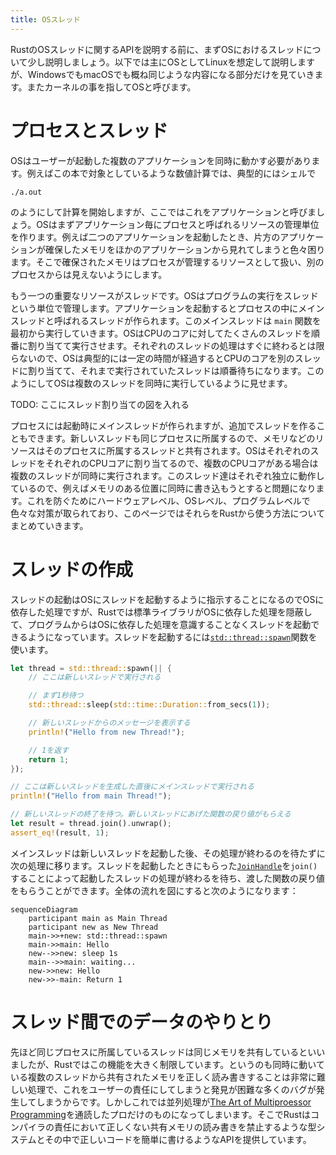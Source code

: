 ```yaml
---
title: OSスレッド
---
```


RustのOSスレッドに関するAPIを説明する前に、まずOSにおけるスレッドについて少し説明しましょう。以下では主にOSとしてLinuxを想定して説明しますが、WindowsでもmacOSでも概ね同じような内容になる部分だけを見ていきます。またカーネルの事を指してOSと呼びます。

# プロセスとスレッド
OSはユーザーが起動した複数のアプリケーションを同時に動かす必要があります。例えばこの本で対象としているような数値計算では、典型的にはシェルで

```shell
./a.out
```

のようにして計算を開始しますが、ここではこれをアプリケーションと呼びましょう。OSはまずアプリケーション毎にプロセスと呼ばれるリソースの管理単位を作ります。例えば二つのアプリケーションを起動したとき、片方のアプリケーションが確保したメモリをほかのアプリケーションから見れてしまうと色々困ります。そこで確保されたメモリはプロセスが管理するリソースとして扱い、別のプロセスからは見えないようにします。

もう一つの重要なリソースがスレッドです。OSはプログラムの実行をスレッドという単位で管理します。アプリケーションを起動するとプロセスの中にメインスレッドと呼ばれるスレッドが作られます。このメインスレッドは `main` 関数を最初から実行していきます。OSはCPUのコアに対してたくさんのスレッドを順番に割り当てて実行させます。それぞれのスレッドの処理はすぐに終わるとは限らないので、OSは典型的には一定の時間が経過するとCPUのコアを別のスレッドに割り当てて、それまで実行されていたスレッドは順番待ちになります。このようにしてOSは複数のスレッドを同時に実行しているように見せます。

TODO: ここにスレッド割り当ての図を入れる

プロセスには起動時にメインスレッドが作られますが、追加でスレッドを作ることもできます。新しいスレッドも同じプロセスに所属するので、メモリなどのリソースはそのプロセスに所属するスレッドと共有されます。OSはそれぞれのスレッドをそれぞれのCPUコアに割り当てるので、複数のCPUコアがある場合は複数のスレッドが同時に実行されます。このスレッド達はそれぞれ独立に動作しているので、例えばメモリのある位置に同時に書き込もうとすると問題になります。これを防ぐためにハードウェアレベル、OSレベル、プログラムレベルで色々な対策が取られており、このページではそれらをRustから使う方法についてまとめていきます。

# スレッドの作成

スレッドの起動はOSにスレッドを起動するように指示することになるのでOSに依存した処理ですが、Rustでは標準ライブラリがOSに依存した処理を隠蔽して、プログラムからはOSに依存した処理を意識することなくスレッドを起動できるようになっています。スレッドを起動するには[`std::thread::spawn`](https://doc.rust-lang.org/std/thread/fn.spawn.html)関数を使います。

```rust
let thread = std::thread::spawn(|| {
    // ここは新しいスレッドで実行される

    // まず1秒待つ
    std::thread::sleep(std::time::Duration::from_secs(1));

    // 新しいスレッドからのメッセージを表示する
    println!("Hello from new Thread!");

    // 1を返す
    return 1;
});

// ここは新しいスレッドを生成した直後にメインスレッドで実行される
println!("Hello from main Thread!");

// 新しいスレッドの終了を待つ。新しいスレッドにあげた関数の戻り値がもらえる
let result = thread.join().unwrap();
assert_eq!(result, 1);
```

メインスレッドは新しいスレッドを起動した後、その処理が終わるのを待たずに次の処理に移ります。スレッドを起動したときにもらった[`JoinHandle`](https://doc.rust-lang.org/std/thread/struct.JoinHandle.html)を`join()`することによって起動したスレッドの処理が終わるを待ち、渡した関数の戻り値をもらうことができます。全体の流れを図にすると次のようになります：

```mermaid
sequenceDiagram
    participant main as Main Thread
    participant new as New Thread
    main->>+new: std::thread::spawn
    main->>main: Hello
    new-->>new: sleep 1s
    main-->>main: waiting...
    new->>new: Hello
    new->>-main: Return 1
```

# スレッド間でのデータのやりとり
先ほど同じプロセスに所属しているスレッドは同じメモリを共有しているといいましたが、Rustではこの機能を大きく制限しています。というのも同時に動いている複数のスレッドから共有されたメモリを正しく読み書きすることは非常に難しい処理で、これをユーザーの責任にしてしまうと発見が困難な多くのバグが発生してしまうからです。しかしこれでは並列処理が[The Art of Multiproessor Programming](https://www.sciencedirect.com/book/9780124159501/the-art-of-multiprocessor-programming)を通読したプロだけのものになってしまいます。そこでRustはコンパイラの責任において正しくない共有メモリの読み書きを禁止するような型システムとその中で正しいコードを簡単に書けるようなAPIを提供しています。
